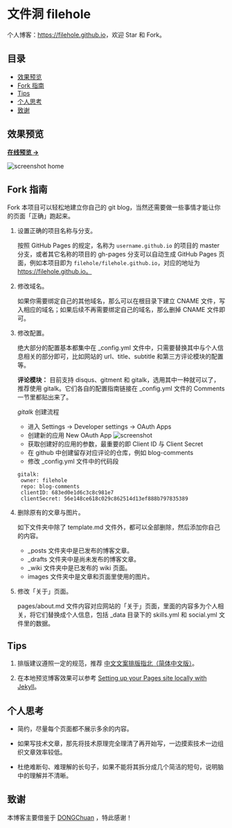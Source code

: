 # 文件洞 filehole

个人博客：<https://filehole.github.io>，欢迎 Star 和 Fork。

## 目录

<!-- vim-markdown-toc GFM -->

* [效果预览](#效果预览)
* [Fork 指南](#fork-指南)
* [Tips](#贴心提示)
* [个人思考](#经验与思考)
* [致谢](#致谢)

<!-- vim-markdown-toc -->

## 效果预览

**[在线预览 &rarr;](https://filehole.github.io)**

![screenshot home](https://filehole.github.io/assets/images/screenshots/home.png)

## Fork 指南

Fork 本项目可以轻松地建立你自己的 git blog，当然还需要做一些事情才能让你的页面「正确」跑起来。

1. 设置正确的项目名称与分支。

   按照 GitHub Pages 的规定，名称为 `username.github.io` 的项目的 master 分支，或者其它名称的项目的 gh-pages 分支可以自动生成 GitHub Pages 页面，例如本项目即为 `filehole/filehole.github.io`，对应的地址为 https://filehole.github.io。

2. 修改域名。

   如果你需要绑定自己的其他域名，那么可以在根目录下建立 CNAME 文件，写入相应的域名；如果后续不再需要绑定自己的域名，那么删掉 CNAME 文件即可。

3. 修改配置。

   绝大部分的配置基本都集中在 \_config.yml 文件中，只需要替换其中与个人信息相关的部分即可，比如网站的 url、title、subtitle 和第三方评论模块的配置等。

   **评论模块：** 目前支持 disqus、gitment 和 gitalk，选用其中一种就可以了，推荐使用 gitalk。它们各自的配置指南链接在 \_config.yml 文件的 Comments 一节里都贴出来了。

   *gitalk* 创建流程
   * 进入 Settings -> Developer settings -> OAuth Apps
   * 创建新的应用 New OAuth App
   ![screenshot](https://filehole.github.io/assets/images/readme/creat-new-OAuth-App.png)
   * 获取创建好的应用的参数，最重要的即 Client ID 与 Client Secret
   * 在 github 中创建留存对应评论的仓库，例如 blog-comments
   * 修改 \_config.yml 文件中的代码段

   ```
   gitalk:
    owner: filehole
    repo: blog-comments
    clientID: 683ed0e1d6c3c8c981e7
    clientSecret: 56e148ce618c029c862514d13ef888b797835389
   ```

4. 删除原有的文章与图片。

   如下文件夹中除了 template.md 文件外，都可以全部删除，然后添加你自己的内容。

   * \_posts 文件夹中是已发布的博客文章。
   * \_drafts 文件夹中是尚未发布的博客文章。
   * \_wiki 文件夹中是已发布的 wiki 页面。
   * images 文件夹中是文章和页面里使用的图片。

5. 修改「关于」页面。

   pages/about.md 文件内容对应网站的「关于」页面，里面的内容多为个人相关，将它们替换成个人信息，包括 \_data 目录下的 skills.yml 和 social.yml 文件里的数据。

## Tips

1. 排版建议遵照一定的规范，推荐 [中文文案排版指北（简体中文版）][1]。

2. 在本地预览博客效果可以参考 [Setting up your Pages site locally with Jekyll][2]。

## 个人思考

* 简约，尽量每个页面都不展示多余的内容。

* 如果写技术文章，那先将技术原理完全理清了再开始写，一边摸索技术一边组织文章效率较低。

* 杜绝难断句、难理解的长句子，如果不能将其拆分成几个简洁的短句，说明脑中的理解并不清晰。

## 致谢

本博客主要借鉴于 [DONGChuan](https://dongchuan.github.io) ，特此感谢！

[1]: https://github.com/mzlogin/chinese-copywriting-guidelines
[2]: https://help.github.com/articles/setting-up-your-pages-site-locally-with-jekyll/
